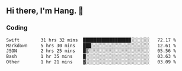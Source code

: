 ## Hi there, I'm Hang. 👋

### Coding

<!--START_SECTION:waka-->

```txt
Swift        31 hrs 32 mins  ██████████████████░░░░░░░   72.17 %
Markdown     5 hrs 30 mins   ███░░░░░░░░░░░░░░░░░░░░░░   12.61 %
JSON         2 hrs 25 mins   █▒░░░░░░░░░░░░░░░░░░░░░░░   05.56 %
Bash         1 hr 35 mins    █░░░░░░░░░░░░░░░░░░░░░░░░   03.63 %
Other        1 hr 21 mins    ▓░░░░░░░░░░░░░░░░░░░░░░░░   03.09 %
```

<!--END_SECTION:waka-->
